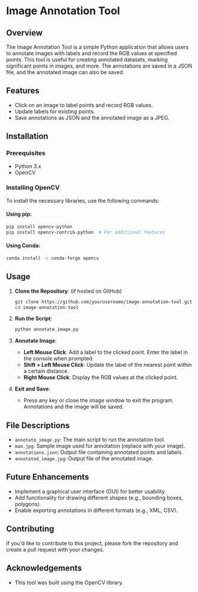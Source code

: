 # Image Annotation Tool

## Overview
The Image Annotation Tool is a simple Python application that allows users to annotate images with labels and record the RGB values at specified points. This tool is useful for creating annotated datasets, marking significant points in images, and more. The annotations are saved in a JSON file, and the annotated image can also be saved.

## Features
- Click on an image to label points and record RGB values.
- Update labels for existing points.
- Save annotations as JSON and the annotated image as a JPEG.

## Installation

### Prerequisites
- Python 3.x
- OpenCV

### Installing OpenCV
To install the necessary libraries, use the following commands:

#### Using pip:
```bash
pip install opencv-python
pip install opencv-contrib-python  # For additional features
```

#### Using Conda:
```bash
conda install -c conda-forge opencv
```

## Usage

1. **Clone the Repository**: (if hosted on GitHub)
   ```bash
   git clone https://github.com/yourusername/image-annotation-tool.git
   cd image-annotation-tool
   ```

2. **Run the Script**:
   ```bash
   python annotate_image.py
   ```

3. **Annotate Image**:
   - **Left Mouse Click**: Add a label to the clicked point. Enter the label in the console when prompted.
   - **Shift + Left Mouse Click**: Update the label of the nearest point within a certain distance.
   - **Right Mouse Click**: Display the RGB values at the clicked point.

4. **Exit and Save**:
   - Press any key or close the image window to exit the program. Annotations and the image will be saved.

## File Descriptions

- `annotate_image.py`: The main script to run the annotation tool.
- `man.jpg`: Sample image used for annotation (replace with your image).
- `annotations.json`: Output file containing annotated points and labels.
- `annotated_image.jpg`: Output file of the annotated image.

## Future Enhancements
- Implement a graphical user interface (GUI) for better usability.
- Add functionality for drawing different shapes (e.g., bounding boxes, polygons).
- Enable exporting annotations in different formats (e.g., XML, CSV).

## Contributing
If you'd like to contribute to this project, please fork the repository and create a pull request with your changes.

## Acknowledgements
- This tool was built using the OpenCV library.
